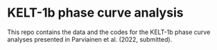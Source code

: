 # KELT-1b phase curve analysis

This repo contains the data and the codes for the KELT-1b phase curve analyses presented in Parviainen et al. (2022, submitted).
